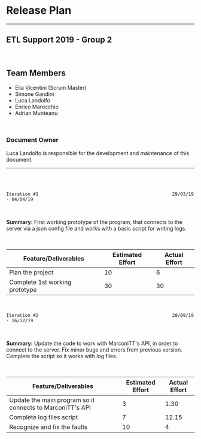 
# Release Plan
___
## **ETL Support 2019 - Group 2**

<br>

## Team Members

- Elia Vicentini (Scrum Master)
- Simone Gandini
- Luca Landolfo
- Enrico Marocchio
- Adrian Munteanu 

<br>

### **Document Owner**

Luca Landolfo is responsible for the development and maintenance of this document.
___
<br>
<br>


    Iteration #1                                                  29/03/19 - 04/04/19  

<br>

**Summary:** First working prototype of the program, that connects to the server via a json config file and works with a basic script for writing logs.  

<br>

| Feature/Deliverables | Estimated Effort | Actual Effort |
|--|--|--|
| Plan the project | 10 | 6 |
| Complete 1st working prototype | 30 | 30 |

<br>

    Iteration #2                                                  20/09/19 - 16/12/19  

<br>

**Summary:** Update the code to work with MarconiTT's API, in order to connect to the server. Fix minor bugs and errors from previous version. Complete the script so it works with log files.  

<br>

| Feature/Deliverables | Estimated Effort | Actual Effort |
|--|--|--|
| Update the main program so it connects to MarconiTT's API | 3 | 1.30 |
| Complete log files script | 7 | 12.15 |
| Recognize and fix the faults | 10 | 4 |

